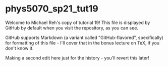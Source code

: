 # phys5070_sp21_tut19

Welcome to Michael Reh's copy of tutorial 19!  This file is displayed by GitHub by default
when you visit the repository, as you can see.

GitHub supports Markdown (a variant called "GitHub-flavored", specifically)
for formatting of this file - I'll cover that in the bonus lecture on
TeX, if you don't know it.

Making a second edit here just for the history - you'll revert this later!
